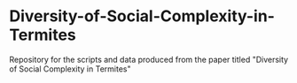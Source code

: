 # Diversity-of-Social-Complexity-in-Termites
Repository for the scripts and data produced from the paper titled "Diversity of Social Complexity in Termites"
